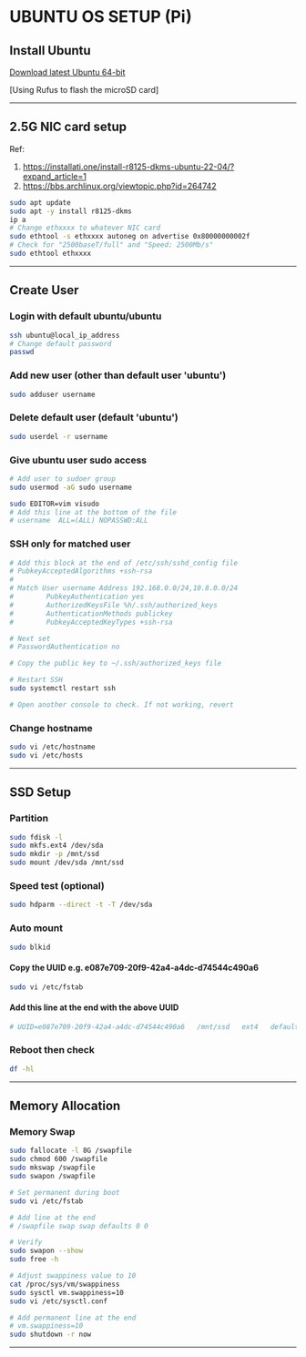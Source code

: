 # UBUNTU OS SETUP (Pi)

## Install Ubuntu

[Download latest Ubuntu 64-bit](https://ubuntu.com/download/raspberry-pi)

[Using Rufus to flash the microSD card]

---
## 2.5G NIC card setup
Ref: 
1.  https://installati.one/install-r8125-dkms-ubuntu-22-04/?expand_article=1
1.  https://bbs.archlinux.org/viewtopic.php?id=264742

```bash
sudo apt update
sudo apt -y install r8125-dkms
ip a
# Change ethxxxx to whatever NIC card
sudo ethtool -s ethxxxx autoneg on advertise 0x80000000002f
# Check for "2500baseT/full" and "Speed: 2500Mb/s"
sudo ethtool ethxxxx
```

---
## Create User 
### Login with default ubuntu/ubuntu
```bash
ssh ubuntu@local_ip_address
# Change default password
passwd
```

### Add new user (other than default user 'ubuntu')
```bash
sudo adduser username
```

### Delete default user (default 'ubuntu')
```bash
sudo userdel -r username
```

### Give ubuntu user sudo access
```bash
# Add user to sudoer group
sudo usermod -aG sudo username

sudo EDITOR=vim visudo
# Add this line at the bottom of the file
# username  ALL=(ALL) NOPASSWD:ALL
```

### SSH only for matched user
```bash
# Add this block at the end of /etc/ssh/sshd_config file
# PubkeyAcceptedAlgorithms +ssh-rsa
#
# Match User username Address 192.168.0.0/24,10.8.0.0/24
#        PubkeyAuthentication yes
#        AuthorizedKeysFile %h/.ssh/authorized_keys
#        AuthenticationMethods publickey
#        PubkeyAcceptedKeyTypes +ssh-rsa

# Next set 
# PasswordAuthentication no

# Copy the public key to ~/.ssh/authorized_keys file

# Restart SSH
sudo systemctl restart ssh

# Open another console to check. If not working, revert
```

### Change hostname 
```bash
sudo vi /etc/hostname
sudo vi /etc/hosts
```
---

## SSD Setup
### Partition
```bash
sudo fdisk -l
sudo mkfs.ext4 /dev/sda
sudo mkdir -p /mnt/ssd
sudo mount /dev/sda /mnt/ssd
```
### Speed test (optional)
```bash
sudo hdparm --direct -t -T /dev/sda
```
### Auto mount
```bash
sudo blkid
```
#### Copy the UUID e.g. e087e709-20f9-42a4-a4dc-d74544c490a6
```bash
sudo vi /etc/fstab
```
#### Add this line at the end with the above UUID
```bash
# UUID=e087e709-20f9-42a4-a4dc-d74544c490a6   /mnt/ssd   ext4   defaults   0   2
```
### Reboot then check
```bash
df -hl
```
---

## Memory Allocation
### Memory Swap
```bash
sudo fallocate -l 8G /swapfile
sudo chmod 600 /swapfile
sudo mkswap /swapfile
sudo swapon /swapfile

# Set permanent during boot
sudo vi /etc/fstab

# Add line at the end
# /swapfile swap swap defaults 0 0

# Verify
sudo swapon --show
sudo free -h

# Adjust swappiness value to 10
cat /proc/sys/vm/swappiness
sudo sysctl vm.swappiness=10
sudo vi /etc/sysctl.conf

# Add permanent line at the end
# vm.swappiness=10
sudo shutdown -r now
```
---